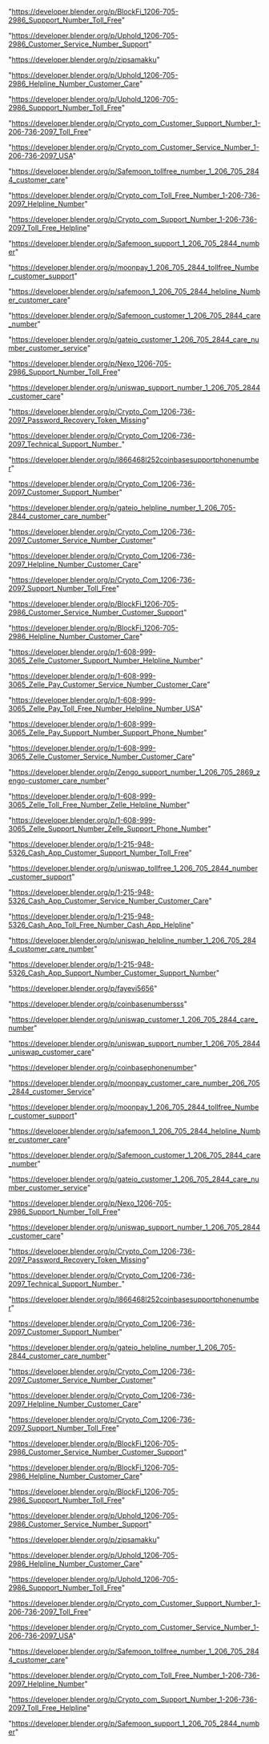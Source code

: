 "https://developer.blender.org/p/BlockFi_1206-705-2986_Suppport_Number_Toll_Free"

"https://developer.blender.org/p/Uphold_1206-705-2986_Customer_Service_Number_Support"

"https://developer.blender.org/p/zipsamakku"

"https://developer.blender.org/p/Uphold_1206-705-2986_Helpline_Number_Customer_Care"

"https://developer.blender.org/p/Uphold_1206-705-2986_Suppport_Number_Toll_Free"

"https://developer.blender.org/p/Crypto_com_Customer_Support_Number_1-206-736-2097_Toll_Free"

"https://developer.blender.org/p/Crypto_com_Customer_Service_Number_1-206-736-2097_USA"

"https://developer.blender.org/p/Safemoon_tollfree_number_1_206_705_2844_customer_care"

"https://developer.blender.org/p/Crypto_com_Toll_Free_Number_1-206-736-2097_Helpline_Number"

"https://developer.blender.org/p/Crypto_com_Support_Number_1-206-736-2097_Toll_Free_Helpline"

"https://developer.blender.org/p/Safemoon_support_1_206_705_2844_number"

"https://developer.blender.org/p/moonpay_1_206_705_2844_tollfree_Number_customer_support"

"https://developer.blender.org/p/safemoon_1_206_705_2844_helpline_Number_customer_care"

"https://developer.blender.org/p/Safemoon_customer_1_206_705_2844_care_number"

"https://developer.blender.org/p/gateio_customer_1_206_705_2844_care_number_customer_service"

"https://developer.blender.org/p/Nexo_1206-705-2986_Support_Number_Toll_Free"

"https://developer.blender.org/p/uniswap_support_number_1_206_705_2844_customer_care"

"https://developer.blender.org/p/Crypto_Com_1206-736-2097_Password_Recovery_Token_Missing"

"https://developer.blender.org/p/Crypto_Com_1206-736-2097_Technical_Support_Number_"

"https://developer.blender.org/p/l866468l252coinbasesupportphonenumber"

"https://developer.blender.org/p/Crypto_Com_1206-736-2097_Customer_Support_Number"

"https://developer.blender.org/p/gateio_helpline_number_1_206_705-2844_customer_care_number"

"https://developer.blender.org/p/Crypto_Com_1206-736-2097_Customer_Service_Number_Customer"

"https://developer.blender.org/p/Crypto_Com_1206-736-2097_Helpline_Number_Customer_Care"

"https://developer.blender.org/p/Crypto_Com_1206-736-2097_Support_Number_Toll_Free"

"https://developer.blender.org/p/BlockFi_1206-705-2986_Customer_Service_Number_Customer_Support"

"https://developer.blender.org/p/BlockFi_1206-705-2986_Helpline_Number_Customer_Care"

 
"https://developer.blender.org/p/1-608-999-3065_Zelle_Customer_Support_Number_Helpline_Number"


"https://developer.blender.org/p/1-608-999-3065_Zelle_Pay_Customer_Service_Number_Customer_Care"


"https://developer.blender.org/p/1-608-999-3065_Zelle_Pay_Toll_Free_Number_Helpline_Number_USA"


"https://developer.blender.org/p/1-608-999-3065_Zelle_Pay_Support_Number_Support_Phone_Number"


"https://developer.blender.org/p/1-608-999-3065_Zelle_Customer_Service_Number_Customer_Care"


"https://developer.blender.org/p/Zengo_support_number_1_206_705_2869_zengo-customer_care_number"


"https://developer.blender.org/p/1-608-999-3065_Zelle_Toll_Free_Number_Zelle_Helpline_Number"


"https://developer.blender.org/p/1-608-999-3065_Zelle_Support_Number_Zelle_Support_Phone_Number"


"https://developer.blender.org/p/1-215-948-5326_Cash_App_Customer_Support_Number_Toll_Free"


"https://developer.blender.org/p/uniswap_tollfree_1_206_705_2844_number_customer_support"


"https://developer.blender.org/p/1-215-948-5326_Cash_App_Customer_Service_Number_Customer_Care"


"https://developer.blender.org/p/1-215-948-5326_Cash_App_Toll_Free_Number_Cash_App_Helpline"


"https://developer.blender.org/p/uniswap_helpline_number_1_206_705_2844_customer_care_number"


"https://developer.blender.org/p/1-215-948-5326_Cash_App_Support_Number_Customer_Support_Number"


"https://developer.blender.org/p/fayevi5656"


"https://developer.blender.org/p/coinbasenumbersss"


"https://developer.blender.org/p/uniswap_customer_1_206_705_2844_care_number"


"https://developer.blender.org/p/uniswap_support_number_1_206_705_2844_uniswap_customer_care"


"https://developer.blender.org/p/coinbasephonenumber"


"https://developer.blender.org/p/moonpay_customer_care_number_206_705_2844_customer_Service"


"https://developer.blender.org/p/moonpay_1_206_705_2844_tollfree_Number_customer_support"


"https://developer.blender.org/p/safemoon_1_206_705_2844_helpline_Number_customer_care"


"https://developer.blender.org/p/Safemoon_customer_1_206_705_2844_care_number"


"https://developer.blender.org/p/gateio_customer_1_206_705_2844_care_number_customer_service"


"https://developer.blender.org/p/Nexo_1206-705-2986_Support_Number_Toll_Free"


"https://developer.blender.org/p/uniswap_support_number_1_206_705_2844_customer_care"


"https://developer.blender.org/p/Crypto_Com_1206-736-2097_Password_Recovery_Token_Missing"


"https://developer.blender.org/p/Crypto_Com_1206-736-2097_Technical_Support_Number_"


"https://developer.blender.org/p/l866468l252coinbasesupportphonenumber"


"https://developer.blender.org/p/Crypto_Com_1206-736-2097_Customer_Support_Number"


"https://developer.blender.org/p/gateio_helpline_number_1_206_705-2844_customer_care_number"


"https://developer.blender.org/p/Crypto_Com_1206-736-2097_Customer_Service_Number_Customer"


"https://developer.blender.org/p/Crypto_Com_1206-736-2097_Helpline_Number_Customer_Care"


"https://developer.blender.org/p/Crypto_Com_1206-736-2097_Support_Number_Toll_Free"


"https://developer.blender.org/p/BlockFi_1206-705-2986_Customer_Service_Number_Customer_Support"


"https://developer.blender.org/p/BlockFi_1206-705-2986_Helpline_Number_Customer_Care"


"https://developer.blender.org/p/BlockFi_1206-705-2986_Suppport_Number_Toll_Free"


"https://developer.blender.org/p/Uphold_1206-705-2986_Customer_Service_Number_Support"


"https://developer.blender.org/p/zipsamakku"


"https://developer.blender.org/p/Uphold_1206-705-2986_Helpline_Number_Customer_Care"


"https://developer.blender.org/p/Uphold_1206-705-2986_Suppport_Number_Toll_Free"


"https://developer.blender.org/p/Crypto_com_Customer_Support_Number_1-206-736-2097_Toll_Free"


"https://developer.blender.org/p/Crypto_com_Customer_Service_Number_1-206-736-2097_USA"


"https://developer.blender.org/p/Safemoon_tollfree_number_1_206_705_2844_customer_care"


"https://developer.blender.org/p/Crypto_com_Toll_Free_Number_1-206-736-2097_Helpline_Number"


"https://developer.blender.org/p/Crypto_com_Support_Number_1-206-736-2097_Toll_Free_Helpline"


"https://developer.blender.org/p/Safemoon_support_1_206_705_2844_number"


 
